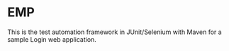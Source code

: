 EMP
===

This is the test automation framework in JUnit/Selenium with Maven for a sample Login web application.
